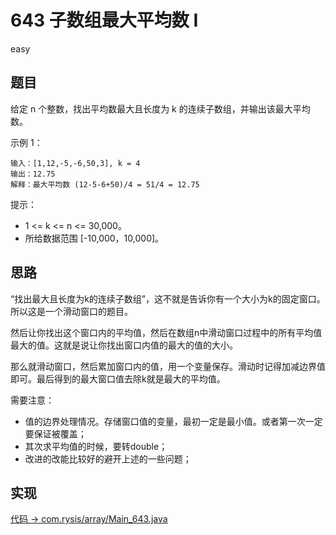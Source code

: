 # 643 子数组最大平均数 I

easy

## 题目

给定 n 个整数，找出平均数最大且长度为 k 的连续子数组，并输出该最大平均数。

示例 1：
```
输入：[1,12,-5,-6,50,3], k = 4
输出：12.75
解释：最大平均数 (12-5-6+50)/4 = 51/4 = 12.75
```

提示：
- 1 <= k <= n <= 30,000。
- 所给数据范围 [-10,000，10,000]。

## 思路

“找出最大且长度为k的连续子数组”，这不就是告诉你有一个大小为k的固定窗口。所以这是一个滑动窗口的题目。

然后让你找出这个窗口内的平均值，然后在数组n中滑动窗口过程中的所有平均值最大的值。这就是说让你找出窗口内值的最大的值的大小。

那么就滑动窗口，然后累加窗口内的值，用一个变量保存。滑动时记得加减边界值即可。最后得到的最大窗口值去除k就是最大的平均值。



需要注意：
- 值的边界处理情况。存储窗口值的变量，最初一定是最小值。或者第一次一定要保证被覆盖；
- 其次求平均值的时候，要转double；
- 改进的改能比较好的避开上述的一些问题；

## 实现

[代码 -> com.rysis/array/Main_643.java](../../src/com/rysis/array/Main_643.java)